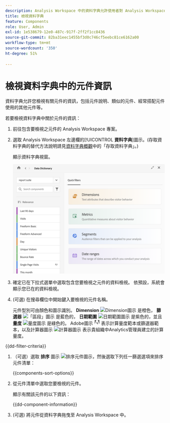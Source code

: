 ```yaml
---
description: Analysis Workspace 中的資料字典允許使用者對 Analysis Workspace 中的各種元件建立目錄和追蹤，包括其預定用途、已核准的元件、重複的元件等等。
title: 檢視資料字典
feature: Components
role: User, Admin
exl-id: 1e538679-12e0-487c-917f-2ff2f1cc8436
source-git-commit: 82ba31eec1455bf3d0c746cf5eebc81ce6162a00
workflow-type: tm+mt
source-wordcount: '350'
ht-degree: 51%

---
```


# 檢視資料字典中的元件資訊

資料字典允許您檢視有關元件的資訊，包括元件說明、類似的元件、經常搭配元件使用的其他元件等。

若要檢視資料字典中關於元件的資訊：

1. 前往包含要檢視之元件的 Analysis Workspace 專案。

1. 選取 Analysis Workspace 左邊欄的&#x200B;[!UICONTROL **資料字典**]&#x200B;圖示。(存取資料字典的替代方法說明請見[資料字典概觀](/help/components/data-dictionary/data-dictionary-overview.md)中的「存取資料字典」。)

   顯示資料字典視窗。

   ![data-dictionary.png](assets/data-dictionary.png)

   <!--double-check this screenshot. I mocked the admin view up a bit to get rid of the Dictionary health tab.-->

1. 確定已在下拉式選單中選取包含您要檢視之元件的資料檢視。 依預設，系統會顯示您已在的資料檢視。

1. (可選) 在搜尋欄位中開始鍵入要檢視的元件名稱。

   元件型別可由顏色和圖示識別。 **Dimension** ![Dimension圖示](https://spectrum.adobe.com/static/icons/workflow_18/Smock_Data_18_N.svg) 是橙色， **篩選器** ![「區段」圖示](https://spectrum.adobe.com/static/icons/workflow_18/Smock_Segmentation_18_N.svg) 是藍色的， **日期範圍** ![日期範圍圖示](https://spectrum.adobe.com/static/icons/workflow_18/Smock_Calendar_18_N.svg) 是紫色的，並且 **量度** ![量度圖示](https://spectrum.adobe.com/static/icons/workflow_18/Smock_Event_18_N.svg) 是綠色的。 Adobe圖示 ![Adobe圖示](assets/default-calc-metric-icon.png) 表示計算量度範本或篩選器範本，以及計算器圖示 ![計算器圖示](https://spectrum.adobe.com/static/icons/workflow_18/Smock_Calculator_18_N.svg) 表示貴組織中Analytics管理員建立的計算量度。

{{dd-filter-criteria}}

1. （可選）選取 **排序** 圖示 ![排序元件圖示](https://spectrum.adobe.com/static/icons/workflow_18/Smock_SortOrderDown_18_N.svg)，然後選取下列任一篩選選項來排序元件清單：

   {{components-sort-options}}

1. 從元件清單中選取您要檢視的元件。

   顯示有關該元件的以下資訊：

   {{dd-component-information}}

1. (可選) 將元件從資料字典拖曳至 Analysis Workspace 中。
